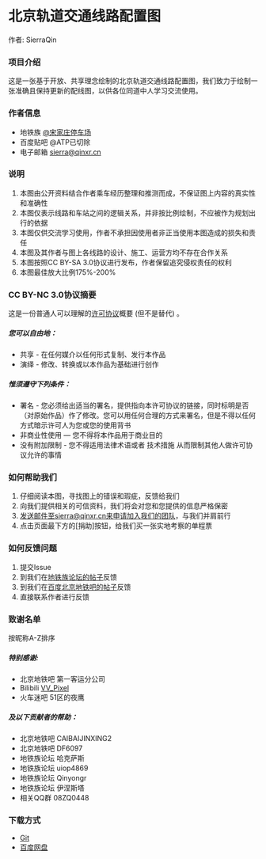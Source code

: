 # 北京轨道交通线路配置图
作者: SierraQin
###   
### 项目介绍
这是一张基于开放、共享理念绘制的北京轨道交通线路配置图，我们致力于绘制一张准确且保持更新的配线图，以供各位同道中人学习交流使用。

### 作者信息
- 地铁族 [@宋家庄停车场](http://www.ditiezu.com/space-uid-535347.html)
- 百度贴吧 @ATP已切除
- 电子邮箱 sierra@qinxr.cn
### 说明
1. 本图由公开资料结合作者乘车经历整理和推测而成，不保证图上内容的真实性和准确性
2. 本图仅表示线路和车站之间的逻辑关系，并非按比例绘制，不应被作为规划出行的依据
3. 本图仅供交流学习使用，作者不承担因使用者非正当使用本图造成的损失和责任
4. 本图及其作者与图上各线路的设计、施工、运营方均不存在合作关系
5. 本图按照CC BY-SA 3.0协议进行发布，作者保留追究侵权责任的权利
6. 本图最佳放大比例175%-200%

### CC BY-NC 3.0协议摘要
这是一份普通人可以理解的[许可协议](http://creativecommons.org/licenses/by-sa/3.0/cn/)概要 (但不是替代) 。
##### 您可以自由地：
- 共享 - 在任何媒介以任何形式复制、发行本作品
- 演绎 - 修改、转换或以本作品为基础进行创作
##### 惟须遵守下列条件：
- 署名 - 您必须给出适当的署名，提供指向本许可协议的链接，同时标明是否（对原始作品）作了修改。您可以用任何合理的方式来署名，但是不得以任何方式暗示许可人为您或您的使用背书
- 非商业性使用 — 您不得将本作品用于商业目的
- 没有附加限制 - 您不得适用法律术语或者 技术措施 从而限制其他人做许可协议允许的事情

### 如何帮助我们
1. 仔细阅读本图，寻找图上的错误和瑕疵，反馈给我们
2. 向我们提供相关的可信资料，我们将会对您和您提供的信息严格保密
3. 发送邮件至sierra@qinxr.cn来申请加入我们的团队，与我们并肩前行
4. 点击页面最下方的[捐助]按钮，给我们买一张实地考察的单程票

### 如何反馈问题
1. 提交Issue
2. 到我们在[地铁族论坛的帖子](http://www.ditiezu.com/forum.php?tid=560395)反馈
3. 到我们在[百度北京地铁吧的帖子](http://tieba.baidu.com/p/5680628556)反馈
4. 直接联系作者进行反馈

### 致谢名单
按昵称A-Z排序
##### 特别感谢:
- 北京地铁吧 第一客运分公司
- Bilibili [VV_Pixel](https://space.bilibili.com/97038991/#/)
- 火车迷吧 51区的夜鹰
##### 及以下贡献者的帮助：
- 北京地铁吧 CAIBAIJINXING2
- 北京地铁吧 DF6097
- 地铁族论坛 哈克萨斯
- 地铁族论坛 uiop4869
- 地铁族论坛 Qinyongr
- 地铁族论坛 伊涅斯塔
- 相关QQ群 08ZQ0448

### 下载方式
- [Git](http://gitee.com/SierraQin/metro/tree/master/%E9%85%8D%E7%BA%BF%E5%9B%BE)
- [百度网盘](http://pan.baidu.com/s/1WTigzcqkvhIdhol0pD-WOg)